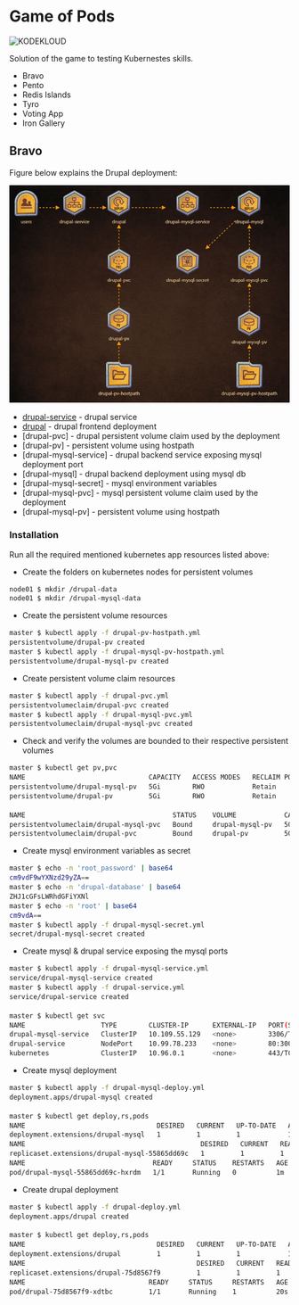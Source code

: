 # Game of Pods

![KODEKLOUD](https://process.fs.teachablecdn.com/ADNupMnWyR7kCWRvm76Laz/resize=height:20/https://www.filepicker.io/api/file/OapjGZrUQRiPge9Kc2xu)


Solution of the game to testing Kubernestes skills.

  - Bravo
  - Pento
  - Redis Islands
  - Tyro
  - Voting App
  - Iron Gallery

## Bravo

Figure below explains the Drupal deployment:

![Figure-Bravo](https://github.com/mhshamim/Game-of-Pods/blob/master/scenarios/Game-of-Pods-Bravo-Deploy.JPG?raw=true)

* [drupal-service](drupal-service.yml) - drupal service
* [drupal](drupal-service.yml) - drupal frontend deployment
* [drupal-pvc] - drupal persistent volume claim used by the deployment
* [drupal-pv] - persistent volume using hostpath
* [drupal-mysql-service] - drupal backend service exposing mysql deployment port
* [drupal-mysql] - drupal backend deployment using mysql db
* [drupal-mysql-secret] - mysql environment variables
* [drupal-mysql-pvc] - mysql persistent volume claim used by the deployment
* [drupal-mysql-pv] - persistent volume using hostpath


### Installation

Run all the required mentioned kubernetes app resources listed above:

- Create the folders on kubernetes nodes for persistent volumes
```sh
node01 $ mkdir /drupal-data
node01 $ mkdir /drupal-mysql-data
```

- Create the persistent volume resources

```sh
master $ kubectl apply -f drupal-pv-hostpath.yml
persistentvolume/drupal-pv created
master $ kubectl apply -f drupal-mysql-pv-hostpath.yml
persistentvolume/drupal-mysql-pv created
```

- Create persistent volume claim resources

```sh
master $ kubectl apply -f drupal-pvc.yml
persistentvolumeclaim/drupal-pvc created
master $ kubectl apply -f drupal-mysql-pvc.yml
persistentvolumeclaim/drupal-mysql-pvc created
```
- Check and verify the volumes are bounded to their respective persistent volumes
```sh
master $ kubectl get pv,pvc
NAME                               CAPACITY   ACCESS MODES   RECLAIM POLICY   STATUS    CLAIM                      STORAGECLASS   REASON    AGE
persistentvolume/drupal-mysql-pv   5Gi        RWO            Retain           Bound     default/drupal-mysql-pvc                             38s
persistentvolume/drupal-pv         5Gi        RWO            Retain           Bound     default/drupal-pvc                                   1m

NAME                                     STATUS    VOLUME            CAPACITY   ACCESS MODES   STORAGECLASS   AGE
persistentvolumeclaim/drupal-mysql-pvc   Bound     drupal-mysql-pv   5Gi        RWO                           15s
persistentvolumeclaim/drupal-pvc         Bound     drupal-pv         5Gi        RWO                           22s
```
- Create mysql environment variables as secret
```sh
master $ echo -n 'root_password' | base64
cm9vdF9wYXNzd29yZA==
master $ echo -n 'drupal-database' | base64
ZHJ1cGFsLWRhdGFiYXNl
master $ echo -n 'root' | base64
cm9vdA==
master $ kubectl apply -f drupal-mysql-secret.yml
secret/drupal-mysql-secret created
```

- Create mysql & drupal service exposing the mysql ports

```sh
master $ kubectl apply -f drupal-mysql-service.yml
service/drupal-mysql-service created
master $ kubectl apply -f drupal-service.yml
service/drupal-service created

master $ kubectl get svc
NAME                   TYPE        CLUSTER-IP      EXTERNAL-IP   PORT(S)        AGE
drupal-mysql-service   ClusterIP   10.109.55.129   <none>        3306/TCP       1m
drupal-service         NodePort    10.99.78.233    <none>        80:30095/TCP   1m
kubernetes             ClusterIP   10.96.0.1       <none>        443/TCP        1h
```

- Create mysql deployment

```sh
master $ kubectl apply -f drupal-mysql-deploy.yml
deployment.apps/drupal-mysql created

master $ kubectl get deploy,rs,pods
NAME                                 DESIRED   CURRENT   UP-TO-DATE   AVAILABLE   AGE
deployment.extensions/drupal-mysql   1         1         1            1           1m
NAME                                            DESIRED   CURRENT   READY     AGE
replicaset.extensions/drupal-mysql-55865dd69c   1         1         1         1m
NAME                                READY     STATUS    RESTARTS   AGE
pod/drupal-mysql-55865dd69c-hxrdm   1/1       Running   0          1m
```

- Create drupal deployment

```sh
master $ kubectl apply -f drupal-deploy.yml
deployment.apps/drupal created

master $ kubectl get deploy,rs,pods
NAME                                 DESIRED   CURRENT   UP-TO-DATE   AVAILABLE   AGE
deployment.extensions/drupal         1         1         1            1           20s
NAME                                           DESIRED   CURRENT   READY     AGE
replicaset.extensions/drupal-75d8567f9         1         1         1         20s
NAME                               READY     STATUS     RESTARTS   AGE
pod/drupal-75d8567f9-xdtbc         1/1       Running    1          20s
```
